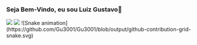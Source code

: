 ### Seja Bem-Vindo, eu sou Luiz Gustavo👋
<div>
  <img height="180em" src="https://github-readme-stats.vercel.app/api?username=Gu3001&show_icons=true&theme=radical&include_all_commits=true&count_private=true"/>
  <img height="180em" src="https://github-readme-stats.vercel.app/api/top-langs?username=Gu3001&layout=compact&langs_count=25&theme=radical"/>
  ![Snake animation](https://github.com/Gu3001/Gu3001/blob/output/github-contribution-grid-snake.svg)  
</div>
<!--
**Gu3001/Gu3001** is a ✨ _special_ ✨ repository because its `README.md` (this file) appears on your GitHub profile.

Here are some ideas to get you started:

- 🔭 I’m currently working on ...
- 🌱 I’m currently learning ...
- 👯 I’m looking to collaborate on ...
- 🤔 I’m looking for help with ...
- 💬 Ask me about ...
- 📫 How to reach me: ...
- 😄 Pronouns: ...
- ⚡ Fun fact: ...
-->
